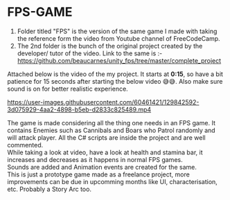 # FPS-GAME 
1) Folder titled "FPS" is the version of the same game I made with taking the reference form the video from Youtube channel of FreeCodeCamp.
2) The 2nd folder is the bunch of the original project created by the developer/ tutor of the video. Link to the same is :-  https://github.com/beaucarnes/unity_fps/tree/master/complete_project

Attached below is the video of the my project. It starts at **0:15**, so have a bit patience for 15 seconds after starting the below video 😅😅. Also make sure sound is on for better realistic experience.


https://user-images.githubusercontent.com/60461421/129842592-3d075929-4aa2-4898-b5eb-d2833c825489.mp4

The game is made considering all the thing one needs in an FPS game. It contains Enemies such as Cannibals and Boars who Patrol randomly and will attack player. All the C# scripts are inside the project and are well commented. <br>
While taking a look at video, have a look at health and stamina bar, it increases and decreases as it happens in normal FPS games. <br>
Sounds are added and Animation events are created for the same. <br>
This is just a prototype game made as a freelance project, more improvements can be due in upcomming months like UI, characterisation, etc. Probably a Story Arc too. <br>
